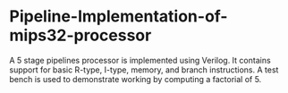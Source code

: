 # Pipeline-Implementation-of-mips32-processor
A 5 stage pipelines processor is implemented using Verilog. It contains support for basic R-type, I-type, memory, and branch instructions.
A test bench is used to demonstrate working by computing a factorial of 5.
